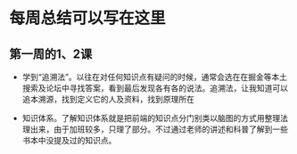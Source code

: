 # 每周总结可以写在这里

## 第一周的1、2课
- 学到“追溯法”。以往在对任何知识点有疑问的时候，通常会选在在掘金等本土搜索及论坛中寻找答案，看到最后发现各有各的说法。追溯法，让我知道可以追本溯源，找到定义它的人及资料，找到原理所在

- 知识体系。了解知识体系就是把前端的知识点分门别类以脑图的方式用整理法理出来，由于加班较多，只理了部分。不过通过老师的讲述和科普了解到一些书本中没提及过的知识点。